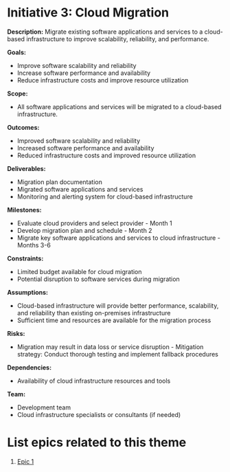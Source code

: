 # Initiative 3: Cloud Migration

**Description:** Migrate existing software applications and services to a cloud-based infrastructure to improve scalability, reliability, and performance.

**Goals:**
- Improve software scalability and reliability
- Increase software performance and availability
- Reduce infrastructure costs and improve resource utilization

**Scope:**
- All software applications and services will be migrated to a cloud-based infrastructure.

**Outcomes:**
- Improved software scalability and reliability
- Increased software performance and availability
- Reduced infrastructure costs and improved resource utilization

**Deliverables:**
- Migration plan documentation
- Migrated software applications and services
- Monitoring and alerting system for cloud-based infrastructure

**Milestones:**
- Evaluate cloud providers and select provider - Month 1
- Develop migration plan and schedule - Month 2
- Migrate key software applications and services to cloud infrastructure - Months 3-6

**Constraints:**
- Limited budget available for cloud migration
- Potential disruption to software services during migration

**Assumptions:**
- Cloud-based infrastructure will provide better performance, scalability, and reliability than existing on-premises infrastructure
- Sufficient time and resources are available for the migration process

**Risks:**
- Migration may result in data loss or service disruption - Mitigation strategy: Conduct thorough testing and implement fallback procedures

**Dependencies:**
- Availability of cloud infrastructure resources and tools

**Team:**
- Development team
- Cloud infrastructure specialists or consultants (if needed)

# List epics related to this theme
1. [Epic 1](documentation/theme_1/initiatives/epics/epic_cloud_mirgration.md)
